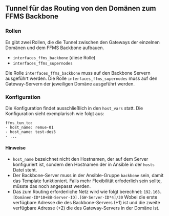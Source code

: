 ## Tunnel für das Routing von den Domänen zum FFMS Backbone

### Rollen
Es gibt zwei Rollen, die die Tunnel zwischen den Gateways der einzelnen Domänen und dem FFMS Backbone aufbauen.

- ``interfaces_ffms_backbone`` (diese Rolle)
- ``interfaces_ffms_supernodes``

Die Rolle ``interfaces_ffms_backbone`` muss auf den Backbone Servern ausgeführt werden. Die Rolle ``interfaces_ffms_supernodes`` muss auf den Gateway-Servern der jeweiligen Domäne  ausgeführt werden.

### Konfiguration
Die Konfiguration findet ausschließlich in den ``host_vars`` statt.
Die Konfiguration sieht exemplarisch wie folgt aus:

```
ffms_tun_to:
- host_name: remue-01
- host_name: test-des5
- ...
```

#### Hinweise

- ``host_name`` bezeichnet nicht den Hostnamen, der auf dem Server konfiguriert ist, sondern den Hostnamen der in Ansible in der ``hosts`` Datei steht.
- Der Backbone-Server muss in der Ansible-Gruppe ``backbone`` sein, damit das Template funktioniert. Falls mehr Flexibilität erfoderlich sein sollte, müsste das noch angepasst werden.
- Das zum Routing erforderliche Netz wird wie folgt berechnet: ``192.168.[Domänen-ID*10+BB-Server-ID].[GW-Server-ID*4]/30`` Wobei die erste verfügbare Adresse die des Backbone-Servers (+1) ist und die zweite verfügbare Adresse (+2) die des Gateway-Servers in der Domäne ist.
